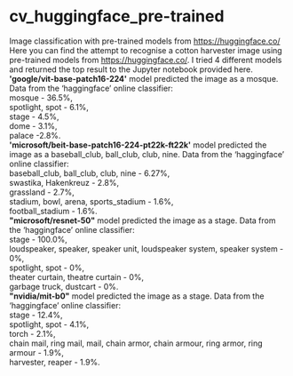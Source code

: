 # cv_huggingface_pre-trained
Image classification with pre-trained models from https://huggingface.co/
Here you can find the attempt to recognise a cotton harvester image using pre-trained models from https://huggingface.co/.
I tried 4 different models and returned the top result to the Jupyter notebook provided here.
**'google/vit-base-patch16-224'** model predicted the image as a mosque. Data from the ‘haggingface’ online classifier:<br /> mosque - 36.5%, <br />spotlight, spot - 6.1%,<br /> stage - 4.5%,<br /> dome - 3.1%, <br />palace -2.8%.<br />
**'microsoft/beit-base-patch16-224-pt22k-ft22k'** model predicted the image as a baseball_club, ball_club, club, nine.  Data from the ‘haggingface’ online classifier: <br />baseball_club, ball_club, club, nine - 6.27%,<br /> swastika, Hakenkreuz - 2.8%, <br />grassland - 2.7%,<br /> stadium, bowl, arena, sports_stadium - 1.6%, <br />football_stadium - 1.6%.<br />
**"microsoft/resnet-50"** model predicted the image as a stage. Data from the ‘haggingface’ online classifier:<br />stage - 100.0%, <br />loudspeaker, speaker, speaker unit, loudspeaker system, speaker system - 0%,<br /> spotlight, spot - 0%,<br />theater curtain, theatre curtain - 0%, <br />garbage truck, dustcart - 0%.<br />
**"nvidia/mit-b0"** model predicted the image as a stage. Data from the ‘haggingface’ online classifier:<br /> stage - 12.4%, <br />spotlight, spot - 4.1%,<br /> torch - 2.1%,<br /> chain mail, ring mail, mail, chain armor, chain armour, ring armor, ring armour - 1.9%, <br />harvester, reaper - 1.9%.<br />
